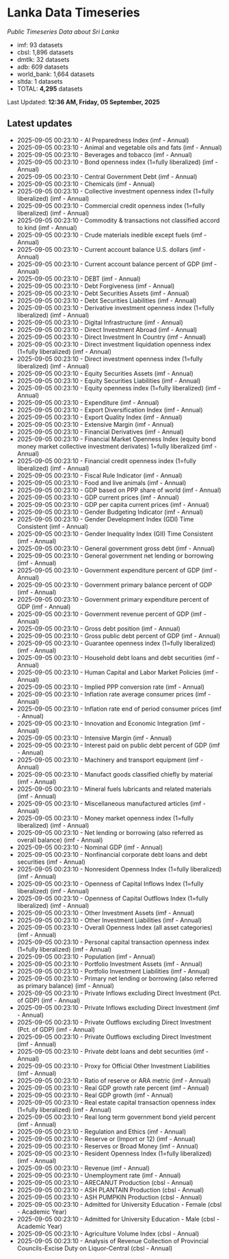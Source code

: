 # Lanka Data Timeseries
*Public Timeseries Data about Sri Lanka*

* imf: 93 datasets
* cbsl: 1,896 datasets
* dmtlk: 32 datasets
* adb: 609 datasets
* world_bank: 1,664 datasets
* sltda: 1 datasets
* TOTAL: **4,295** datasets

Last Updated: **12:36 AM, Friday, 05 September, 2025**

## Latest updates

* 2025-09-05 00:23:10 - AI Preparedness Index (imf - Annual)
* 2025-09-05 00:23:10 - Animal and vegetable oils and fats (imf - Annual)
* 2025-09-05 00:23:10 - Beverages and tobacco (imf - Annual)
* 2025-09-05 00:23:10 - Bond openness index (1=fully liberalized) (imf - Annual)
* 2025-09-05 00:23:10 - Central Government Debt (imf - Annual)
* 2025-09-05 00:23:10 - Chemicals (imf - Annual)
* 2025-09-05 00:23:10 - Collective investment openness index (1=fully liberalized) (imf - Annual)
* 2025-09-05 00:23:10 - Commercial credit openness index (1=fully liberalized) (imf - Annual)
* 2025-09-05 00:23:10 - Commodity & transactions not classified accord to kind (imf - Annual)
* 2025-09-05 00:23:10 - Crude materials inedible except fuels (imf - Annual)
* 2025-09-05 00:23:10 - Current account balance U.S. dollars (imf - Annual)
* 2025-09-05 00:23:10 - Current account balance percent of GDP (imf - Annual)
* 2025-09-05 00:23:10 - DEBT (imf - Annual)
* 2025-09-05 00:23:10 - Debt Forgiveness (imf - Annual)
* 2025-09-05 00:23:10 - Debt Securities Assets (imf - Annual)
* 2025-09-05 00:23:10 - Debt Securities Liabilities (imf - Annual)
* 2025-09-05 00:23:10 - Derivative investment openness index (1=fully liberalized) (imf - Annual)
* 2025-09-05 00:23:10 - Digital Infrastructure (imf - Annual)
* 2025-09-05 00:23:10 - Direct Investment Abroad (imf - Annual)
* 2025-09-05 00:23:10 - Direct Investment In Country (imf - Annual)
* 2025-09-05 00:23:10 - Direct investment liquidation openness index (1=fully liberalized) (imf - Annual)
* 2025-09-05 00:23:10 - Direct investment openness index (1=fully liberalized) (imf - Annual)
* 2025-09-05 00:23:10 - Equity Securities Assets (imf - Annual)
* 2025-09-05 00:23:10 - Equity Securities Liabilities (imf - Annual)
* 2025-09-05 00:23:10 - Equity openness index (1=fully liberalized) (imf - Annual)
* 2025-09-05 00:23:10 - Expenditure (imf - Annual)
* 2025-09-05 00:23:10 - Export Diversification Index (imf - Annual)
* 2025-09-05 00:23:10 - Export Quality Index (imf - Annual)
* 2025-09-05 00:23:10 - Extensive Margin (imf - Annual)
* 2025-09-05 00:23:10 - Financial Derivatives (imf - Annual)
* 2025-09-05 00:23:10 - Financial Market Openness Index (equity bond money market collective investment derivates) 1=fully liberalized (imf - Annual)
* 2025-09-05 00:23:10 - Financial credit openness index (1=fully liberalized) (imf - Annual)
* 2025-09-05 00:23:10 - Fiscal Rule Indicator (imf - Annual)
* 2025-09-05 00:23:10 - Food and live animals (imf - Annual)
* 2025-09-05 00:23:10 - GDP based on PPP share of world (imf - Annual)
* 2025-09-05 00:23:10 - GDP current prices (imf - Annual)
* 2025-09-05 00:23:10 - GDP per capita current prices (imf - Annual)
* 2025-09-05 00:23:10 - Gender Budgeting Indicator (imf - Annual)
* 2025-09-05 00:23:10 - Gender Development Index (GDI) Time Consistent (imf - Annual)
* 2025-09-05 00:23:10 - Gender Inequality Index (GII) Time Consistent (imf - Annual)
* 2025-09-05 00:23:10 - General government gross debt (imf - Annual)
* 2025-09-05 00:23:10 - General government net lending or borrowing (imf - Annual)
* 2025-09-05 00:23:10 - Government expenditure percent of GDP (imf - Annual)
* 2025-09-05 00:23:10 - Government primary balance percent of GDP (imf - Annual)
* 2025-09-05 00:23:10 - Government primary expenditure percent of GDP (imf - Annual)
* 2025-09-05 00:23:10 - Government revenue percent of GDP (imf - Annual)
* 2025-09-05 00:23:10 - Gross debt position (imf - Annual)
* 2025-09-05 00:23:10 - Gross public debt percent of GDP (imf - Annual)
* 2025-09-05 00:23:10 - Guarantee openness index (1=fully liberalized) (imf - Annual)
* 2025-09-05 00:23:10 - Household debt loans and debt securities (imf - Annual)
* 2025-09-05 00:23:10 - Human Capital and Labor Market Policies (imf - Annual)
* 2025-09-05 00:23:10 - Implied PPP conversion rate (imf - Annual)
* 2025-09-05 00:23:10 - Inflation rate average consumer prices (imf - Annual)
* 2025-09-05 00:23:10 - Inflation rate end of period consumer prices (imf - Annual)
* 2025-09-05 00:23:10 - Innovation and Economic Integration (imf - Annual)
* 2025-09-05 00:23:10 - Intensive Margin (imf - Annual)
* 2025-09-05 00:23:10 - Interest paid on public debt percent of GDP (imf - Annual)
* 2025-09-05 00:23:10 - Machinery and transport equipment (imf - Annual)
* 2025-09-05 00:23:10 - Manufact goods classified chiefly by material (imf - Annual)
* 2025-09-05 00:23:10 - Mineral fuels lubricants and related materials (imf - Annual)
* 2025-09-05 00:23:10 - Miscellaneous manufactured articles (imf - Annual)
* 2025-09-05 00:23:10 - Money market openness index (1=fully liberalized) (imf - Annual)
* 2025-09-05 00:23:10 - Net lending or borrowing (also referred as overall balance) (imf - Annual)
* 2025-09-05 00:23:10 - Nominal GDP (imf - Annual)
* 2025-09-05 00:23:10 - Nonfinancial corporate debt loans and debt securities (imf - Annual)
* 2025-09-05 00:23:10 - Nonresident Openness Index (1=fully liberalized) (imf - Annual)
* 2025-09-05 00:23:10 - Openness of Capital Inflows Index (1=fully liberalized) (imf - Annual)
* 2025-09-05 00:23:10 - Openness of Capital Outflows Index (1=fully liberalized) (imf - Annual)
* 2025-09-05 00:23:10 - Other Investment Assets (imf - Annual)
* 2025-09-05 00:23:10 - Other Investment Liabilities (imf - Annual)
* 2025-09-05 00:23:10 - Overall Openness Index (all asset categories) (imf - Annual)
* 2025-09-05 00:23:10 - Personal capital transaction openness index (1=fully liberalized) (imf - Annual)
* 2025-09-05 00:23:10 - Population (imf - Annual)
* 2025-09-05 00:23:10 - Portfolio Investment Assets (imf - Annual)
* 2025-09-05 00:23:10 - Portfolio Investment Liabilities (imf - Annual)
* 2025-09-05 00:23:10 - Primary net lending or borrowing (also referred as primary balance) (imf - Annual)
* 2025-09-05 00:23:10 - Private Inflows excluding Direct Investment (Pct. of GDP) (imf - Annual)
* 2025-09-05 00:23:10 - Private Inflows excluding Direct Investment (imf - Annual)
* 2025-09-05 00:23:10 - Private Outflows excluding Direct Investment (Pct. of GDP) (imf - Annual)
* 2025-09-05 00:23:10 - Private Outflows excluding Direct Investment (imf - Annual)
* 2025-09-05 00:23:10 - Private debt loans and debt securities (imf - Annual)
* 2025-09-05 00:23:10 - Proxy for Official Other Investment Liabilities (imf - Annual)
* 2025-09-05 00:23:10 - Ratio of reserve or ARA metric (imf - Annual)
* 2025-09-05 00:23:10 - Real GDP growth rate percent (imf - Annual)
* 2025-09-05 00:23:10 - Real GDP growth (imf - Annual)
* 2025-09-05 00:23:10 - Real estate capital transaction openness index (1=fully liberalized) (imf - Annual)
* 2025-09-05 00:23:10 - Real long term government bond yield percent (imf - Annual)
* 2025-09-05 00:23:10 - Regulation and Ethics (imf - Annual)
* 2025-09-05 00:23:10 - Reserve or (Import or 12) (imf - Annual)
* 2025-09-05 00:23:10 - Reserves or Broad Money (imf - Annual)
* 2025-09-05 00:23:10 - Resident Openness Index (1=fully liberalized) (imf - Annual)
* 2025-09-05 00:23:10 - Revenue (imf - Annual)
* 2025-09-05 00:23:10 - Unemployment rate (imf - Annual)
* 2025-09-05 00:23:10 - ARECANUT Production (cbsl - Annual)
* 2025-09-05 00:23:10 - ASH PLANTAIN Production (cbsl - Annual)
* 2025-09-05 00:23:10 - ASH PUMPKIN Production (cbsl - Annual)
* 2025-09-05 00:23:10 - Admitted for University Education - Female (cbsl - Academic Year)
* 2025-09-05 00:23:10 - Admitted for University Education - Male (cbsl - Academic Year)
* 2025-09-05 00:23:10 - Agriculture Volume Index (cbsl - Annual)
* 2025-09-05 00:23:10 - Analysis of Revenue Collection of Provincial Councils-Excise Duty on Liquor-Central (cbsl - Annual)
